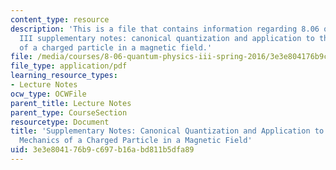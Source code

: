 ```yaml
---
content_type: resource
description: 'This is a file that contains information regarding 8.06 quantum physics
  III supplementary notes: canonical quantization and application to the quantum mechanics
  of a charged particle in a magnetic field.'
file: /media/courses/8-06-quantum-physics-iii-spring-2016/3e3e804176b9c697b16abd811b5dfa89_MIT8_06S16_Supplementry.pdf
file_type: application/pdf
learning_resource_types:
- Lecture Notes
ocw_type: OCWFile
parent_title: Lecture Notes
parent_type: CourseSection
resourcetype: Document
title: 'Supplementary Notes: Canonical Quantization and Application to the Quantum
  Mechanics of a Charged Particle in a Magnetic Field'
uid: 3e3e8041-76b9-c697-b16a-bd811b5dfa89
---
```

